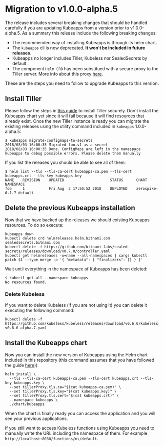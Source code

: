 # Migration to v1.0.0-alpha.5

The release includes several breaking changes that should be handled carefully if you are updating Kubeapps from a version prior to v1.0.0-alpha.5. As a summary this release include the following breaking changes:

 - The recommended way of installing Kubeapps is through its helm chart.
 - The `kubeapps` cli is now deprecated. **It won't be included in future releases**.
 - Kubeapps no longer includes Tiller, Kubeless nor SealedSecrets by default.
 - The component `Helm CRD` has been substitued with a secure proxy to the Tiller server. More info about this proxy [here](../../cmd/tiller-proxy/README.md).

These are the steps you need to follow to upgrade Kubeapps to this version.

## Install Tiller

Please follow the steps in [this guide](./securing-kubeapps.md) to install Tiller securely. Don't install the Kubeapps chart yet since it will fail because it will find resources that already exist. Once the new Tiller instance is ready you can migrate the existing releases using the utility command included in `kubeapps` 1.0.0-alpha.5:

```
$ kubeapps migrate-configmaps-to-secrets
2018/08/03 16:00:35 Migrated foo.v1 as a secret
2018/08/03 16:00:35 Done. ConfigMaps are left in the namespace kubeapps to debug possible errors. Please delete them manually
```

If you list the releases you should be able to see all of them:

```
$ helm list --tls --tls-ca-cert kubeapps-ca.pem --tls-cert kubeapps.crt --tls-key kubeapps.key
NAME	REVISION	UPDATED                 	STATUS  	CHART          	NAMESPACE
foo 	1       	Fri Aug  3 17:50:52 2018	DEPLOYED	aerospike-0.1.7	default
```

## Delete the previous Kubeapps installation

Now that we have backed up the releases we should existing Kubeapps resources. To do so execute:

```
kubeapps down
kubectl delete crd helmreleases.helm.bitnami.com sealedsecrets.bitnami.com
kubectl delete -f https://github.com/bitnami-labs/sealed-secrets/releases/download/v0.7.0/controller.yaml
kubectl get helmreleases -o=name --all-namespaces | xargs kubectl patch $1 --type merge -p '{ "metadata": { "finalizers": [] } }'
```

Wait until everything in the namespace of Kubeapps has been deleted:

```
$ kubectl get all --namespace kubeapps
No resources found.
```

### Delete Kubeless

If you want to delete Kubeless (if you are not using it) you can delete it executing the following command:

```
kubectl delete -f https://github.com/kubeless/kubeless/releases/download/v0.6.0/kubeless-v0.6.0-alpha.7.yaml
```

## Install the Kubeapps chart

Now you can install the new version of Kubeapps using the Helm chart included in this repository (this command assumes that you have followed the guide [here](./securing-kubeapps.md))):

```
helm install \
  --tls --tls-ca-cert kubeapps-ca.pem --tls-cert kubeapps.crt --tls-key kubeapps.key \
  --set tillerProxy.tls.ca="$(cat kubeapps-ca.pem)" \
  --set tillerProxy.tls.key="$(cat kubeapps.key)" \
  --set tillerProxy.tls.cert="$(cat kubeapps.crt)" \
  --namespace kubeapps \
  ./chart/kubeapps
```

When the chart is finally ready you can access the application and you will see your previous applications.

If you still want to access Kubeless functions using Kubeapps you need to manually write the URL including the namespace of them. For example `http://localhost:8080/functions/ns/default`.

